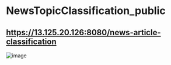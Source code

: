 # NewsTopicClassification_public
## https://13.125.20.126:8080/news-article-classification

![image](https://user-images.githubusercontent.com/86952356/132158621-6c508585-082d-4da2-9c13-b10e7785211b.png)
